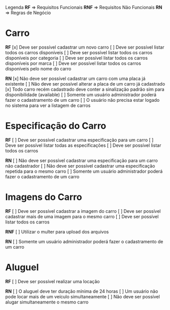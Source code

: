 Legenda
**RF** => Requisitos Funcionais
**RNF** => Requisitos Não Funcionais
**RN** => Regras de Negócio

# Carro

**RF**
[x] Deve ser possível cadastrar um novo carro
[ ] Deve ser possível listar todos os carros disponíveis
[ ] Deve ser possível listar todos os carros disponíveis por categoria
[ ] Deve ser possível listar todos os carros disponíveis por marca
[ ] Deve ser possível listar todos os carros disponíveis pelo nome do carro


**RN**
[x] Não deve ser possível cadastrar um carro com uma placa já existente
[ ] Não deve ser possível alterar a placa de um carro já cadastrado
[x] Todo carro recém cadastrado deve conter a sinalização padrão sim para disponibilidade (available)
[ ] Somente um usuário administrador poderá fazer o cadastramento de um carro
[ ] O usuário não precisa estar logado no sistema para ver a listagem de carros


# Especificação do Carro

**RF**
[ ] Deve ser possível cadastrar uma especificação para um carro
[ ] Deve ser possível listar todas as especificações
[ ] Deve ser possível listar todos os carros

**RN**
[ ] Não deve ser possível cadastrar uma especificação para um carro não cadastrador
[ ] Não deve ser possível cadastrar uma especificação repetida para o mesmo carro
[ ] Somente um usuário administrador poderá fazer o cadastramento de um carro


# Imagens do Carro

**RF**
[ ] Deve ser possível cadastrar a imagem do carro
[ ] Deve ser possível cadastrar mais de uma imagem para o mesmo carro
[ ] Deve ser possível listar todos os carros

**RNF**
[ ] Utilizar o multer para upload dos arquivos

**RN**
[ ] Somente um usuário administrador poderá fazer o cadastramento de um carro


# Aluguel

**RF**
[ ]  Deve ser possível realizar uma locação

**RN**
[ ]  O aluguel deve ter duração mínima de 24 horas
[ ]  Um usuário não pode locar mais de um veículo simultaneamente
[ ]  Não deve ser possível alugar simultaneamente o mesmo carro